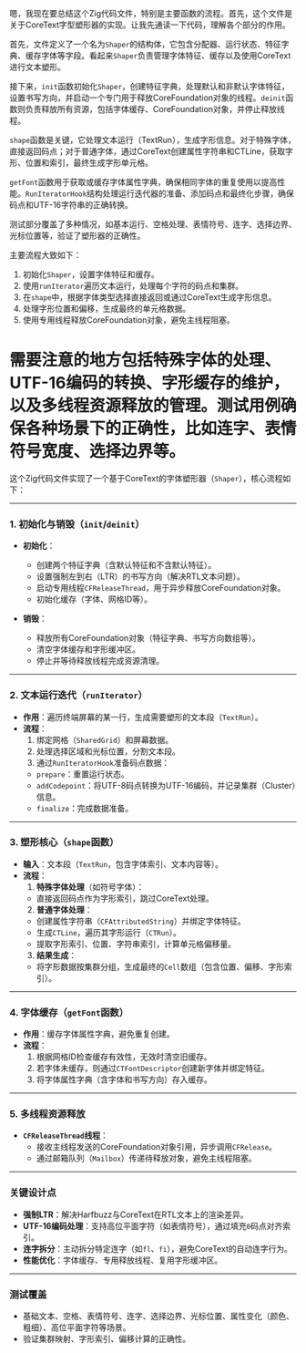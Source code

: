 嗯，我现在要总结这个Zig代码文件，特别是主要函数的流程。首先，这个文件是关于CoreText字型塑形器的实现。让我先通读一下代码，理解各个部分的作用。

首先，文件定义了一个名为`Shaper`的结构体，它包含分配器、运行状态、特征字典、缓存字体等字段。看起来`Shaper`负责管理字体特征、缓存以及使用CoreText进行文本塑形。

接下来，`init`函数初始化`Shaper`，创建特征字典，处理默认和非默认字体特征，设置书写方向，并启动一个专门用于释放CoreFoundation对象的线程。`deinit`函数则负责释放所有资源，包括字体缓存、CoreFoundation对象，并停止释放线程。

`shape`函数是关键，它处理文本运行（TextRun），生成字形信息。对于特殊字体，直接返回码点；对于普通字体，通过CoreText创建属性字符串和CTLine，获取字形、位置和索引，最终生成字形单元格。

`getFont`函数用于获取或缓存字体属性字典，确保相同字体的重复使用以提高性能。`RunIteratorHook`结构处理运行迭代器的准备、添加码点和最终化步骤，确保码点和UTF-16字符串的正确转换。

测试部分覆盖了多种情况，如基本运行、空格处理、表情符号、连字、选择边界、光标位置等，验证了塑形器的正确性。

主要流程大致如下：
1. 初始化`Shaper`，设置字体特征和缓存。
2. 使用`runIterator`遍历文本运行，处理每个字符的码点和集群。
3. 在`shape`中，根据字体类型选择直接返回或通过CoreText生成字形信息。
4. 处理字形位置和偏移，生成最终的单元格数据。
5. 使用专用线程释放CoreFoundation对象，避免主线程阻塞。

需要注意的地方包括特殊字体的处理、UTF-16编码的转换、字形缓存的维护，以及多线程资源释放的管理。测试用例确保各种场景下的正确性，比如连字、表情符号宽度、选择边界等。
================================================
这个Zig代码文件实现了一个基于CoreText的字体塑形器（`Shaper`），核心流程如下：

---

### **1. 初始化与销毁（`init`/`deinit`）**
- **初始化**：
  - 创建两个特征字典（含默认特征和不含默认特征）。
  - 设置强制左到右（LTR）的书写方向（解决RTL文本问题）。
  - 启动专用线程`CFReleaseThread`，用于异步释放CoreFoundation对象。
  - 初始化缓存（字体、网格ID等）。

- **销毁**：
  - 释放所有CoreFoundation对象（特征字典、书写方向数组等）。
  - 清空字体缓存和字形缓冲区。
  - 停止并等待释放线程完成资源清理。

---

### **2. 文本运行迭代（`runIterator`）**
- **作用**：遍历终端屏幕的某一行，生成需要塑形的文本段（`TextRun`）。
- **流程**：
  1. 绑定网格（`SharedGrid`）和屏幕数据。
  2. 处理选择区域和光标位置，分割文本段。
  3. 通过`RunIteratorHook`准备码点数据：
    - `prepare`：重置运行状态。
    - `addCodepoint`：将UTF-8码点转换为UTF-16编码，并记录集群（Cluster）信息。
    - `finalize`：完成数据准备。

---

### **3. 塑形核心（`shape`函数）**
- **输入**：文本段（`TextRun`，包含字体索引、文本内容等）。
- **流程**：
  1. **特殊字体处理**（如符号字体）：
    - 直接返回码点作为字形索引，跳过CoreText处理。
  2. **普通字体处理**：
    - 创建属性字符串（`CFAttributedString`）并绑定字体特征。
    - 生成`CTLine`，遍历其字形运行（`CTRun`）。
    - 提取字形索引、位置、字符串索引，计算单元格偏移量。
  3. **结果生成**：
    - 将字形数据按集群分组，生成最终的`Cell`数组（包含位置、偏移、字形索引）。

---

### **4. 字体缓存（`getFont`函数）**
- **作用**：缓存字体属性字典，避免重复创建。
- **流程**：
  1. 根据网格ID检查缓存有效性，无效时清空旧缓存。
  2. 若字体未缓存，则通过`CTFontDescriptor`创建新字体并绑定特征。
  3. 将字体属性字典（含字体和书写方向）存入缓存。

---

### **5. 多线程资源释放**
- **`CFReleaseThread`线程**：
  - 接收主线程发送的CoreFoundation对象引用，异步调用`CFRelease`。
  - 通过邮箱队列（`Mailbox`）传递待释放对象，避免主线程阻塞。

---

### **关键设计点**
- **强制LTR**：解决Harfbuzz与CoreText在RTL文本上的渲染差异。
- **UTF-16编码处理**：支持高位平面字符（如表情符号），通过填充`0`码点对齐索引。
- **连字拆分**：主动拆分特定连字（如`fl`、`fi`），避免CoreText的自动连字行为。
- **性能优化**：字体缓存、专用释放线程、复用字形缓冲区。

---

### **测试覆盖**
- 基础文本、空格、表情符号、连字、选择边界、光标位置、属性变化（颜色、粗细）、高位平面字符等场景。
- 验证集群映射、字形索引、偏移计算的正确性。